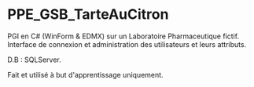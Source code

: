 # PPE_GSB_TarteAuCitron


PGI en C# (WinForm & EDMX) sur un Laboratoire Pharmaceutique fictif. 
Interface de connexion et administration des utilisateurs et leurs attributs. 

D.B : SQLServer.

Fait et utilisé à but d'apprentissage uniquement.
